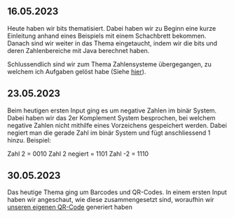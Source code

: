 ## 16.05.2023

Heute haben wir bits thematisiert. Dabei haben wir zu Beginn eine kurze Einleitung anhand eines Beispiels mit einem Schachbrett bekommen. Danach sind wir weiter in das Thema eingetaucht, indem wir die bits und deren Zahlenbereiche mit Java berechnet haben.

Schlussendlich sind wir zum Thema Zahlensysteme übergegangen, zu welchem ich Aufgaben gelöst habe (Siehe [hier](https://github.com/Michelstuder/m114/blob/main/Aufgaben/README.md)).

## 23.05.2023

Beim heutigen ersten Input ging es um negative Zahlen im binär System. Dabei haben wir das 2er Komplement System besprochen, bei welchem negative Zahlen nicht mithilfe eines Vorzeichens gespeichert werden. Dabei negiert man die gerade Zahl im binär System und fügt anschliessend 1 hinzu. Beispiel:

Zahl 2 = 0010
Zahl 2 negiert = 1101
Zahl -2 = 1110

## 30.05.2023

Das heutige Thema ging um Barcodes und QR-Codes. In einem ersten Input haben wir angeschaut, wie diese zusammengesetzt sind, woraufhin wir [unseren eigenen QR-Code](https://github.com/Michelstuder/m114/blob/main/Lernjournal/qr-code.png) generiert haben
